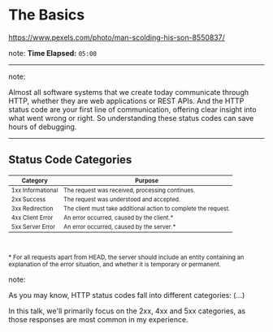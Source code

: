 <!-- .slide: data-background="img/background/teen-not-listening.jpg" data-background-color="black" data-background-opacity="0.4" -->

# The Basics <!-- .element class="stroke" -->

<https://www.pexels.com/photo/man-scolding-his-son-8550837/> <!-- .element: class="attribution" -->

note:
**Time Elapsed:** `05:00`

---

<!-- .slide: class="basic-http-flow" data-background-size="contain" -->

note:

Almost all software systems that we create today communicate through HTTP, whether they are web applications or REST APIs.
And the HTTP status code are your first line of communication, offering clear insight into what went wrong or right.
So understanding these status codes can save hours of debugging.

---

## Status Code Categories


<table style="font-size: 80%">
    <thead>
        <tr>
            <th>Category</th>
            <th>Purpose</th>
        </tr>
    </thead>
    <tbody>
        <tr class="fragment">
            <td><span class="badge informational">1xx Informational</span></td>
            <td>The request was received, processing continues.</td>
        </tr>
        <tr class="fragment">
            <td><span class="badge success">2xx Success</span></td>
            <td>The request was understood and accepted.</td>
        </tr>
        <tr class="fragment">
            <td><span class="badge redirection">3xx Redirection</span></td>
            <td>The client must take additional action to complete the request.</td>
        </tr>
        <tr class="fragment">
            <td><span class="badge client-error">4xx Client Error</span></td>
            <td>An error occurred, caused by the client.*</td>
        </tr>
        <tr class="fragment">
            <td><span class="badge server-error">5xx Server Error</span></td>
            <td>An error occurred, caused by the server.*</td>
        </tr>
    </tbody>
</table>

<br/>

<small class="fragment">* For all requests apart from <span class="monospaced head">HEAD</span>, the server should include an entity containing an explanation of the error situation, and whether it is temporary or permanent.</small>

note:

As you may know, HTTP status codes fall into different categories: 
(...)

In this talk, we'll primarily focus on the 2xx, 4xx and 5xx categories, as those responses are most common in my experience.
